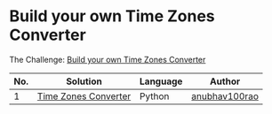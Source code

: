 # Build your own Time Zones Converter

The Challenge: [Build your own Time Zones Converter](https://codingchallenges.substack.com/p/coding-challenge-85-time-zone-converter)

| No. | Solution | Language | Author |
|-----|----------|----------|--------|
| 1 | [Time Zones Converter](https://github.com/anubhav100rao/timezones) | Python | [anubhav100rao](https://github.com/anubhav100rao) |
